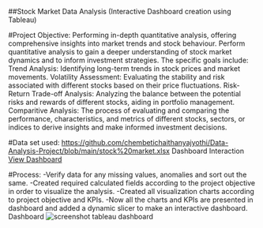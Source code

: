 ##Stock Market Data Analysis (Interactive Dashboard creation using Tableau)

#Project Objective:
 Performing in-depth quantitative analysis, offering comprehensive insights into market trends and stock behaviour.  Perform quantitative analysis to gain a deeper understanding of stock market dynamics and to inform investment strategies. The specific goals include:
 Trend Analysis: Identifying long-term trends in stock prices and market movements.
Volatility Assessment: Evaluating the stability and risk associated with different stocks based on their price fluctuations.
Risk-Return Trade-off Analysis: Analyzing the balance between the potential risks and rewards of different stocks, aiding in portfolio management.
Comparitive Analysis: The process of evaluating and comparing the performance, characteristics, and metrics of different stocks, sectors, or indices to derive insights and make informed investment decisions.

#Data set used:
https://github.com/chembetichaithanyajyothi/Data-Analysis-Project/blob/main/stock%20market.xlsx
Dashboard Interaction <a href="https://github.com/chembetichaithanyajyothi/Data-Analysis-Project/blob/main/screenshot%20tableau%20dashboard.png">View Dashboard</a>

#Process:
-Verify data for any missing values, anomalies and sort out the same.
-Created required calculated fields according to the project objective in order to visualize the analysis.
-Created all visualization charts according to project objective and KPIs. 
-Now all the charts and KPIs are presented in dashboard and added a dynamic slicer to make an interactive dashboard.
Dashboard
![screenshot tableau dashboard](https://github.com/user-attachments/assets/f18cad8a-b494-4236-bb09-4ab28cef288b)

